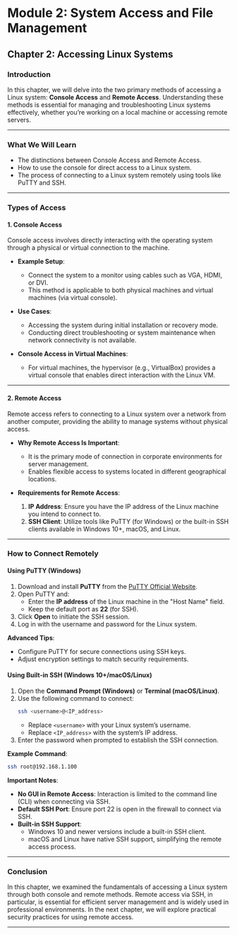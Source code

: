 # Module 2: System Access and File Management  
## Chapter 2: Accessing Linux Systems  

### Introduction  
In this chapter, we will delve into the two primary methods of accessing a Linux system: **Console Access** and **Remote Access**. Understanding these methods is essential for managing and troubleshooting Linux systems effectively, whether you’re working on a local machine or accessing remote servers.

---

### What We Will Learn  
- The distinctions between Console Access and Remote Access.  
- How to use the console for direct access to a Linux system.  
- The process of connecting to a Linux system remotely using tools like PuTTY and SSH.  

---

### Types of Access  

#### 1. **Console Access**  
Console access involves directly interacting with the operating system through a physical or virtual connection to the machine.

- **Example Setup**:  
  - Connect the system to a monitor using cables such as VGA, HDMI, or DVI.  
  - This method is applicable to both physical machines and virtual machines (via virtual console).

- **Use Cases**:  
  - Accessing the system during initial installation or recovery mode.  
  - Conducting direct troubleshooting or system maintenance when network connectivity is not available.

- **Console Access in Virtual Machines**:  
  - For virtual machines, the hypervisor (e.g., VirtualBox) provides a virtual console that enables direct interaction with the Linux VM.

---

#### 2. **Remote Access**  
Remote access refers to connecting to a Linux system over a network from another computer, providing the ability to manage systems without physical access.

- **Why Remote Access Is Important**:  
  - It is the primary mode of connection in corporate environments for server management.  
  - Enables flexible access to systems located in different geographical locations.

- **Requirements for Remote Access**:  
  1. **IP Address**: Ensure you have the IP address of the Linux machine you intend to connect to.  
  2. **SSH Client**: Utilize tools like PuTTY (for Windows) or the built-in SSH clients available in Windows 10+, macOS, and Linux.

---

### How to Connect Remotely  

#### **Using PuTTY (Windows)**  
1. Download and install **PuTTY** from the [PuTTY Official Website](https://www.putty.org/).  
2. Open PuTTY and:  
   - Enter the **IP address** of the Linux machine in the "Host Name" field.  
   - Keep the default port as **22** (for SSH).  
3. Click **Open** to initiate the SSH session.  
4. Log in with the username and password for the Linux system.  

**Advanced Tips**:  
- Configure PuTTY for secure connections using SSH keys.  
- Adjust encryption settings to match security requirements.

#### **Using Built-in SSH (Windows 10+/macOS/Linux)**  
1. Open the **Command Prompt (Windows)** or **Terminal (macOS/Linux)**.  
2. Use the following command to connect:
   ```bash
   ssh <username>@<IP_address>
   ```
   - Replace `<username>` with your Linux system’s username.
   - Replace `<IP_address>` with the system’s IP address.
3. Enter the password when prompted to establish the SSH connection.

**Example Command**:
```bash
ssh root@192.168.1.100
```

**Important Notes**:
- **No GUI in Remote Access**: Interaction is limited to the command line (CLI) when connecting via SSH.
- **Default SSH Port**: Ensure port 22 is open in the firewall to connect via SSH.
- **Built-in SSH Support**:
  - Windows 10 and newer versions include a built-in SSH client.
  - macOS and Linux have native SSH support, simplifying the remote access process.

---

### Conclusion  
In this chapter, we examined the fundamentals of accessing a Linux system through both console and remote methods. Remote access via SSH, in particular, is essential for efficient server management and is widely used in professional environments. In the next chapter, we will explore practical security practices for using remote access.

---

